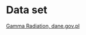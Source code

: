 # Data set
[Gamma Radiation, dane.gov.pl](https://dane.gov.pl/pl/dataset/612,rozklad-mocy-dawki-promieniowania-gamma)
